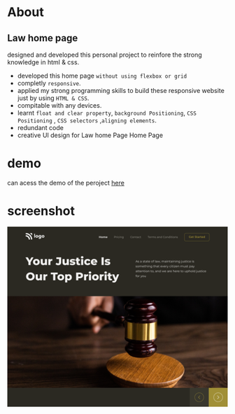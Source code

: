 # About

## Law home page
designed and developed this personal project to reinfore the strong knowledge in html & css.

- developed this home page ``without using flexbox or grid``
- completly `responsive`.
- applied my strong programming skills to build these responsive website just by using `HTML & CSS`.
- compitable with any devices.
- learnt `float and clear property`, `background Positioning`, `CSS Positioning` , `CSS selectors` ,`aligning elements`.
- redundant code
- creative UI design for Law home Page Home Page

# demo
can acess the demo of the peroject [here](https://samhith03.netlify.app/)

# screenshot

![preview](https://github.com/SamhithMR/Law-Home-Page/blob/main/preview.png)